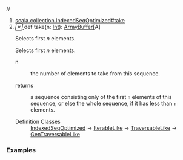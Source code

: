 //
<ol>
<li><a href="https://www.scala-lang.org/api/2.12.3/scala/collection/mutable/ArrayBuffer.html#take(n:Int):Repr">scala.collection.IndexedSeqOptimized#take</a></li>
<li name="scala.collection.IndexedSeqOptimized#take" visbl="pub" class="indented0 " data-isabs="false" fullcomment="yes" group="Ungrouped"> <a id="take(n:Int):Repr"></a><a id="take(Int):ArrayBuffer[A]"></a> <span class="permalink"> <a href="../../../scala/collection/mutable/ArrayBuffer.html#take(n:Int):Repr" title="Permalink"> <i class="material-icons"></i> </a> </span> <span class="modifier_kind"> <span class="modifier"></span> <span class="kind">def</span> </span> <span class="symbol"> <span class="name">take</span><span class="params">(<span name="n">n: <a href="../../Int.html" class="extype" name="scala.Int">Int</a></span>)</span><span class="result">: <a href="" class="extype" name="scala.collection.mutable.ArrayBuffer">ArrayBuffer</a>[<span class="extype" name="scala.collection.mutable.ArrayBuffer.A">A</span>]</span> </span> <p class="shortcomment cmt">Selects first <i>n</i> elements.</p>
 <div class="fullcomment">
  <div class="comment cmt">
   <p>Selects first <i>n</i> elements. </p>
  </div>
  <dl class="paramcmts block">
   <dt class="param">
    n
   </dt>
   <dd class="cmt">
    <p>the number of elements to take from this sequence.</p>
   </dd>
   <dt>
    returns
   </dt>
   <dd class="cmt">
    <p>a sequence consisting only of the first <code>n</code> elements of this sequence, or else the whole sequence, if it has less than <code>n</code> elements.</p>
   </dd>
  </dl>
  <dl class="attributes block"> 
   <dt>
    Definition Classes
   </dt>
   <dd>
    <a href="../IndexedSeqOptimized.html" class="extype" name="scala.collection.IndexedSeqOptimized">IndexedSeqOptimized</a> → 
    <a href="../IterableLike.html" class="extype" name="scala.collection.IterableLike">IterableLike</a> → 
    <a href="../TraversableLike.html" class="extype" name="scala.collection.TraversableLike">TraversableLike</a> → 
    <a href="../GenTraversableLike.html" class="extype" name="scala.collection.GenTraversableLike">GenTraversableLike</a>
   </dd>
  </dl>
 </div> </li>
        </ol>


### Examples















